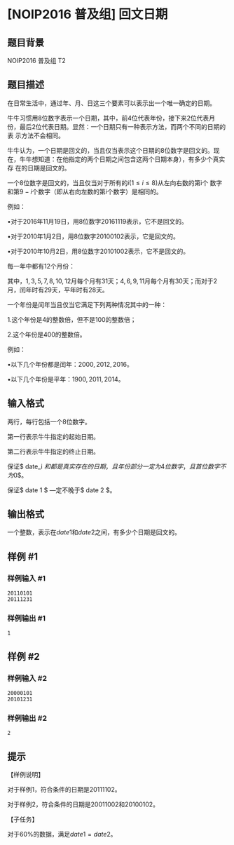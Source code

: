 # [NOIP2016 普及组] 回文日期

## 题目背景

NOIP2016 普及组 T2

## 题目描述

在日常生活中，通过年、月、日这三个要素可以表示出一个唯一确定的日期。

牛牛习惯用$8$位数字表示一个日期，其中，前$4$位代表年份，接下来$2$位代表月 份，最后$2$位代表日期。显然：一个日期只有一种表示方法，而两个不同的日期的表 示方法不会相同。

牛牛认为，一个日期是回文的，当且仅当表示这个日期的8位数字是回文的。现 在，牛牛想知道：在他指定的两个日期之间包含这两个日期本身），有多少个真实存 在的日期是回文的。

一个$8$位数字是回文的，当且仅当对于所有的$i ( 1  \le i \le  8)$从左向右数的第i个 数字和第$9-i$个数字（即从右向左数的第$i$个数字）是相同的。

例如：

•对于2016年11月19日，用$8$位数字$20161119$表示，它不是回文的。

•对于2010年1月2日，用$8$位数字$20100102$表示，它是回文的。

•对于2010年10月2日，用$8$位数字$20101002$表示，它不是回文的。

每一年中都有$12$个月份：

其中，$1,3,5,7,8,10,12$月每个月有$31$天；$4,6,9,11$月每个月有$30$天；而对于$2$月，闰年时有$29$天，平年时有$28$天。

一个年份是闰年当且仅当它满足下列两种情况其中的一种：

1.这个年份是$4$的整数倍，但不是$100$的整数倍；

2.这个年份是$400$的整数倍。

例如：

•以下几个年份都是闰年：$2000,2012,2016$。

•以下几个年份是平年：$1900,2011,2014$。

## 输入格式

两行，每行包括一个$8$位数字。

第一行表示牛牛指定的起始日期。

第二行表示牛牛指定的终止日期。

保证$ date\_i $和都是真实存在的日期，且年份部分一定为$4$位数字，且首位数字不为$0$。

保证$ date 1 $ —定不晚于$ date 2 $。

## 输出格式

一个整数，表示在$date1$和$date2$之间，有多少个日期是回文的。

## 样例 #1

### 样例输入 #1

```
20110101
20111231
```

### 样例输出 #1

```
1
```

## 样例 #2

### 样例输入 #2

```
20000101
20101231
```

### 样例输出 #2

```
2
```

## 提示

【样例说明】

对于样例1，符合条件的日期是$20111102$。

对于样例2，符合条件的日期是$20011002$和$20100102$。

【子任务】

对于$60\%$的数据，满足$date1 = date2$。